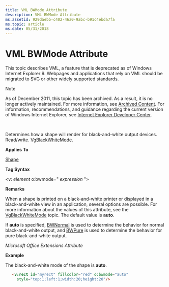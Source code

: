 ```yaml
---
title: VML BWMode Attribute
description: VML BWMode Attribute
ms.assetid: 929daebb-c402-46a0-9abc-b91c4ebda7fa
ms.topic: article
ms.date: 05/31/2018
---
```


# VML BWMode Attribute

This topic describes VML, a feature that is deprecated as of Windows Internet Explorer 9. Webpages and applications that rely on VML should be migrated to SVG or other widely supported standards.

> [!Note]  
> As of December 2011, this topic has been archived. As a result, it is no longer actively maintained. For more information, see [Archived Content](https://docs.microsoft.com/previous-versions/windows/internet-explorer/ie-developer/). For information, recommendations, and guidance regarding the current version of Windows Internet Explorer, see [Internet Explorer Developer Center](https://go.microsoft.com/fwlink/p/?linkid=204313).

 

Determines how a shape will render for black-and-white output devices. Read/write. [VgBlackWhiteMode](msdn-online-vml-vgblackwhitemode.md).

**Applies To**

[Shape](shape-element--vml.md)

**Tag Syntax**

<v: *element* o:bwmode=" *expression* ">

**Remarks**

When a shape is printed on a black-and-white printer or displayed in a black-and-white view in an application, several options are possible. For more information about the values of this attribute, see the [VgBlackWhiteMode](msdn-online-vml-vgblackwhitemode.md) topic. The default value is **auto**.

If **auto** is specified, [BWNormal](msdn-online-vml-bwnormal-attribute.md) is used to determine the behavior for normal black-and-white output, and [BWPure](msdn-online-vml-bwpure-attribute.md) is used to determine the behavior for pure black-and-white output.

*Microsoft Office Extensions Attribute*

**Example**

The black-and-white mode of the shape is **auto**.


```HTML
   <v:rect id="myrect" fillcolor="red" o:bwmode="auto"
     style="top:1;left:1;width:20;height:20"/>
```



 

 




